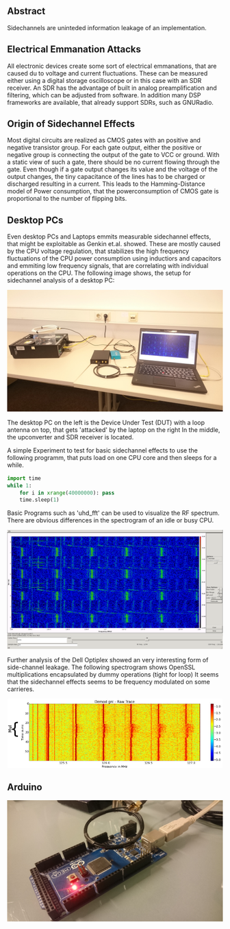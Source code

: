 ## Abstract

Sidechannels are uninteded information leakage of an implementation.


## Electrical Emmanation Attacks

All electronic devices create some sort of electrical emmanations, that are caused du to voltage and current fluctuations.
These can be measured either using a digital storage oscilloscope or in this case with an SDR receiver.
An SDR has the advantage of built in analog preamplification and filtering, which can be adjusted from software.
In addition many DSP frameworks are available, that already support SDRs, such as GNURadio.

## Origin of Sidechannel Effects

Most digital circuits are realized as CMOS gates with an positive and negative transistor group.
For each gate output, either the positive or negative group is connecting the output of the gate to VCC or ground.
With a static view of such a gate, there should be no current flowing through the gate.
Even though if a gate output changes its value and the voltage of the output changes, the tiny capacitance of the lines has to be charged or discharged resulting in a current.
This leads to the Hamming-Distance model of Power consumption, that the powerconsumption of CMOS gate is proportional to the number of flipping bits.


## Desktop PCs

Even desktop PCs and Laptops emmits measurable sidechannel effects, that might be exploitable as Genkin et.al. showed.
These are mostly caused by the CPU voltage regulation, that stabilizes the high frequency fluctuations of the CPU power consumption using inductiors and capacitors and emmiting low frequency signals, that are correlating with individual operations on the CPU.
The following image shows, the setup for sidechannel analysis of a desktop PC:

![alt tag](images/setup-pc.jpg)

The desktop PC on the left is the Device Under Test (DUT) with a loop antenna on top, that gets 'attacked' by the laptop on the right
In the middle, the upconverter and SDR receiver is located.


A simple Experiment to test for basic sidechannel effects to use the following programm, that puts load on one CPU core and then sleeps for a while.

```python
import time
while 1:
    for i in xrange(40000000): pass
    time.sleep(1)
```
Basic Programs such as 'uhd_fft' can be used to visualize the RF spectrum.
There are obvious differences in the spectrogram of an idle or busy CPU.

![alt tag](images/idle-busy.jpg)

Further analysis of the Dell Optiplex showed an very interesting form of side-channel leakage.
The following spectrogram shows OpenSSL multiplications encapsulated by dummy operations (tight for loop)
It seems that the sidechannel effects seems to be frequency modulated on some carrieres.

![alt tag](images/dell-mul-raw.jpg)

## Arduino

![alt tag](images/setup-arduino.jpg)
